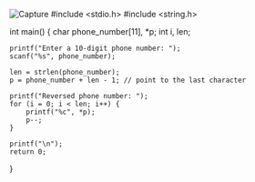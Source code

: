 ![Capture](https://user-images.githubusercontent.com/124594384/219952848-005a80f2-da1d-43f3-8539-39babb7edd47.PNG)
#include <stdio.h>
#include <string.h>

int main() {
    char phone_number[11], *p;
    int i, len;

    printf("Enter a 10-digit phone number: ");
    scanf("%s", phone_number);

    len = strlen(phone_number);
    p = phone_number + len - 1; // point to the last character

    printf("Reversed phone number: ");
    for (i = 0; i < len; i++) {
        printf("%c", *p);
        p--;
    }

    printf("\n");
    return 0;
}
